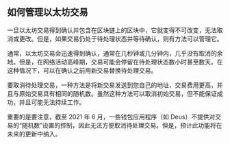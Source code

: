 ## 如何管理以太坊交易

一旦以太坊交易得到确认并包含在区块链上的区块中，它就变得不可改变，无法取消或更改。但是，如果交易仍处于待处理状态并等待确认，则有方法可以管理它。

通常，以太坊交易会迅速得到确认，通常在几秒钟或几分钟内，几乎没有取消的余地。但是，在网络活动高峰期，交易可能会停留在待处理状态数小时甚至数天。在这种情况下，可以在确认之前用新交易替换待处理交易。

要取消待处理交易，一种方法是将新交易发送到您自己的地址，交易费用更高，并且与原始交易具有相同的随机数。虽然这种方法可以取消初始交易，但不能保证成功，并且可能无法持续工作。

重要的是要注意，截至 2021 年 6 月，一些钱包应用程序（如 Deus）不提供对交易的“随机数”设置的控制，因此无法方便取消待处理交易。但是，预计此功能将在未来的更新中纳入。